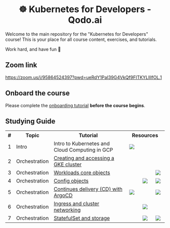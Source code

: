 <div align="center">

# ☸️ Kubernetes for Developers - Qodo.ai


</div>

Welcome to the main repository for the "Kubernetes for Developers" course!
This is your place for all course content, exercises, and tutorials.

Work hard, and have fun 🐳

## Zoom link

https://zoom.us/j/95864524397?pwd=ueRdY1PaI39G4VkQf9FITKYLIllfOL.1

## Onboard the course 

Please complete the [onboarding tutorial](tutorials/onboarding.md) **before the course begins**. 

## Studying Guide

<table width="100%">
<tr><th>#</th><th>Topic</th><th>Tutorial</th><th colspan="3">&nbsp;&nbsp;&nbsp;Resources&nbsp;&nbsp;&nbsp;</th></tr>


<tr>
 <td>1</td>
 <td>Intro</td>
 <td>Intro to Kubernetes and Cloud Computing in GCP</td>
 <td align="center"><a target="_blank" href="https://exit-zero-academy.github.io/DevOpsTheHardWayAssets/slides/gke_k8s_intro.html"><img src="https://exit-zero-academy.github.io/DevOpsTheHardWayAssets/img/slides.png" /></a></td>
 <td></td>
 <td></td>
</tr>


<tr>
 <td>2</td>
 <td>Orchestration</td>
 <td><a href="tutorials/k8s_setup_and_intro.md">Creating and accessing a GKE cluster</a></td>
 <td></td>
 <td></td>
 <td></td>
</tr>

<tr>
 <td>3</td>
 <td>Orchestration</td>
 <td><a href="tutorials/k8s_core_workloads.md">Workloads core objects</a></td>
 <td></td>
 <td></td>
 <td align="center"><a href="tutorials/k8s_core_workloads.md#exercises"><img src="https://exit-zero-academy.github.io/DevOpsTheHardWayAssets/img/pen.png" /></a></td>
</tr>


<tr>
 <td>4</td>
 <td>Orchestration</td>
 <td><a href="tutorials/k8s_config_objects.md">Config objects</a></td>
 <td></td>
 <td align="center"><a target="_blank" href="https://exit-zero-academy.github.io/DevOpsTheHardWayAssets/multichoice-questions/k8s_core_objects.html"><img src="https://exit-zero-academy.github.io/DevOpsTheHardWayAssets/img/qm.png" /></a></td>
 <td align="center"><a href="tutorials/k8s_config_objects.md#exercises"><img src="https://exit-zero-academy.github.io/DevOpsTheHardWayAssets/img/pen.png" /></a></td>
</tr>


<tr>
 <td>5</td>
 <td>Orchestration</td>
 <td><a href="tutorials/k8s_argo_cd.md">Continues delivery (CD) with ArgoCD</a></td>
 <td align="center"><a target="_blank" href="https://alonitac.github.io/Microservices23/slides/microservices_deployment_strategies.html"><img src="https://exit-zero-academy.github.io/DevOpsTheHardWayAssets/img/slides.png" /></a></td></td>
 <td></td>
 <td align="center"><a href="tutorials/k8s_argo_cd.md#exercises"><img src="https://exit-zero-academy.github.io/DevOpsTheHardWayAssets/img/pen.png" /></a></td>
</tr>

<tr>
 <td>6</td>
 <td>Orchestration</td>
 <td><a href="tutorials/k8s_networking.md">Ingress and cluster networking</a></td>
 <td></td>
 <td align="center"><a href="tutorials/k8s_networking.md#exercises"><img src="https://exit-zero-academy.github.io/DevOpsTheHardWayAssets/img/pen.png" /></a></td>
 <td></td>
</tr>

<tr>
 <td>7</td>
 <td>Orchestration</td>
 <td><a href="tutorials/k8s_statefulset_and_storage.md">StatefulSet and storage</a></td>
 <td></td>
 <td align="center"><a target="_blank" href="https://exit-zero-academy.github.io/DevOpsTheHardWayAssets/multichoice-questions/gke_k8s_statefulset_and_storage.html"><img src="https://exit-zero-academy.github.io/DevOpsTheHardWayAssets/img/qm.png" /></a></td>
 <td align="center"><a href="tutorials/k8s_statefulset_and_storage.md#exercises"><img src="https://exit-zero-academy.github.io/DevOpsTheHardWayAssets/img/pen.png" /></a></td>
</tr>


</table>
